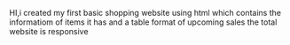 HI,i created my first basic shopping website using html which contains the informatiom of items it has and a table format of upcoming sales the total website is responsive 
